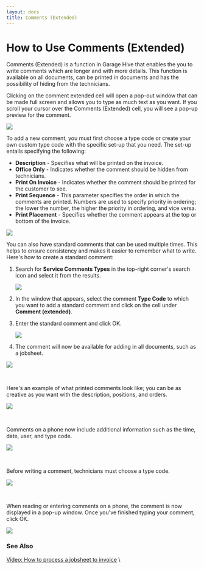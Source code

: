```yaml
---
layout: docs
title: Comments (Extended)
---
```


# How to Use Comments (Extended)

Comments (Extended) is a function in Garage Hive that enables the you to write comments which are longer and with more details. This function is available on all documents, can be printed in documents and has the possibility of hiding from the technicians.

Clicking on the comment extended cell will open a pop-out window that can be made full screen and allows you to type as much text as you want. If you scroll your cursor over the Comments (Extended) cell, you will see a pop-up preview for the comment. 

![](media/garagehive-comments1.gif)

To add a new comment, you must first choose a type code or create your own custom type code with the specific set-up that you need. The set-up entails specifying the following:
* **Description** - Specifies what will be printed on the invoice.
* **Office Only** - Indicates whether the comment should be hidden from technicians.
* **Print On Invoice** - Indicates whether the comment should be printed for the customer to see.
* **Print Sequence** - This parameter specifies the order in which the comments are printed. Numbers are used to specify priority in ordering; the lower the number, the higher the priority in ordering, and vice versa.
* **Print Placement** - Specifies whether the comment appears at the top or bottom of the invoice.

![](media/garagehive-comments2.gif)

You can also have standard comments that can be used multiple times. This helps to ensure consistency and makes it easier to remember what to write. Here's how to create a standard comment:
1. Search for **Service Comments Types** in the top-right corner's search icon and select it from the results.

   ![](media/garagehive-comments3.gif)

2. In the window that appears, select the comment **Type Code** to which you want to add a standard comment and click on the cell under **Comment (extended)**.
3. Enter the standard comment and click OK.

   ![](media/garagehive-comments4.gif)

4. The comment will now be available for adding in all documents, such as a jobsheet.

![](media/garagehive-comments5.gif)

<br>

Here's an example of what printed comments look like; you can be as creative as you want with the description, positions, and orders. 

![](media/garagehive-comments6.gif)

<br>

Comments on a phone now include additional information such as the time, date, user, and type code.

![](media/garagehive-comments-phone.png)

<br>

Before writing a comment, technicians must choose a type code.

![](media/garagehive-comment-tech-code.png)

<br>

When reading or entering comments on a phone, the comment is now displayed in a pop-up window. Once you've finished typing your comment, click OK. 

![](media/garagehive-comment-phone-input.png)


### See Also

[Video: How to process a jobsheet to invoice](https://www.youtube.com/watch?v=ebt1UsiP28k&:target="_blank") \
